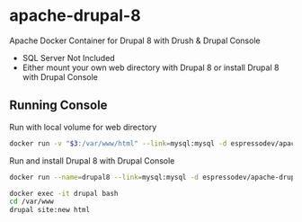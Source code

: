 # apache-drupal-8
Apache Docker Container for Drupal 8 with Drush & Drupal Console

* SQL Server Not Included 
* Either mount your own web directory with Drupal 8 or install Drupal 8 with Drupal Console

## Running Console
Run with local volume for web directory
```bash
docker run -v "$3:/var/www/html" --link=mysql:mysql -d espressodev/apache-drupal-8:latest
```

Run and install Drupal 8 with Drupal Console

```bash
docker run --name=drupal8 --link=mysql:mysql -d espressodev/apache-drupal-8:latest
```

```bash
docker exec -it drupal bash
cd /var/www
drupal site:new html
```
